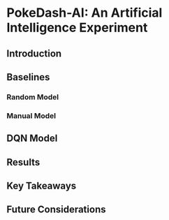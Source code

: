 # PokeDash-AI: An Artificial Intelligence Experiment

## Introduction

## Baselines
### Random Model
### Manual Model

## DQN Model

## Results

## Key Takeaways

## Future Considerations
